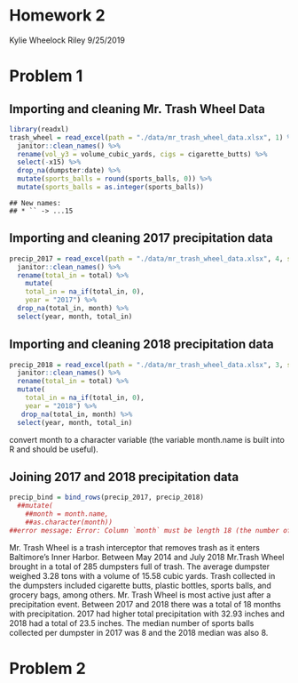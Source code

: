 Homework 2
================
Kylie Wheelock Riley
9/25/2019

# Problem 1

## Importing and cleaning Mr. Trash Wheel Data

``` r
library(readxl)
trash_wheel = read_excel(path = "./data/mr_trash_wheel_data.xlsx", 1) %>%
  janitor::clean_names() %>% 
  rename(vol_y3 = volume_cubic_yards, cigs = cigarette_butts) %>% 
  select(-x15) %>% 
  drop_na(dumpster:date) %>%
  mutate(sports_balls = round(sports_balls, 0)) %>% 
  mutate(sports_balls = as.integer(sports_balls))
```

    ## New names:
    ## * `` -> ...15

## Importing and cleaning 2017 precipitation data

``` r
precip_2017 = read_excel(path = "./data/mr_trash_wheel_data.xlsx", 4, skip = 1) %>% 
  janitor::clean_names() %>% 
  rename(total_in = total) %>% 
    mutate(
    total_in = na_if(total_in, 0),
    year = "2017") %>% 
  drop_na(total_in, month) %>% 
  select(year, month, total_in)
```

## Importing and cleaning 2018 precipitation data

``` r
precip_2018 = read_excel(path = "./data/mr_trash_wheel_data.xlsx", 3, skip = 1) %>% 
  janitor::clean_names() %>% 
  rename(total_in = total) %>% 
  mutate(
    total_in = na_if(total_in, 0),
    year = "2018") %>% 
   drop_na(total_in, month) %>% 
  select(year, month, total_in)
```

convert month to a character variable (the variable month.name is built
into R and should be useful).

## Joining 2017 and 2018 precipitation data

``` r
precip_bind = bind_rows(precip_2017, precip_2018) 
  ##mutate(
    ##month = month.name,
    ##as.character(month))
##error message: Error: Column `month` must be length 18 (the number of rows) or one, not 12
```

Mr. Trash Wheel is a trash interceptor that removes trash as it enters
Baltimore’s Inner Harbor. Between May 2014 and July 2018 Mr.Trash Wheel
brought in a total of 285 dumpsters full of trash. The average dumpster
weighed 3.28 tons with a volume of 15.58 cubic yards. Trash collected in
the dumpsters included cigarette butts, plastic bottles, sports balls,
and grocery bags, among others. Mr. Trash Wheel is most active just
after a precipitation event. Between 2017 and 2018 there was a total of
18 months with precipitation. 2017 had higher total precipitation with
32.93 inches and 2018 had a total of 23.5 inches. The median number of
sports balls collected per dumpster in 2017 was 8 and the 2018 median
was also 8.

# Problem 2
